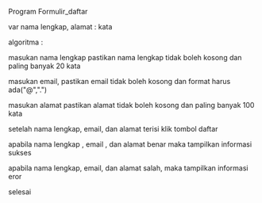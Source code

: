Program Formulir_daftar

var nama lengkap, alamat : kata

algoritma :

masukan nama lengkap pastikan nama lengkap tidak boleh kosong dan paling banyak 20 kata

masukan email, pastikan email tidak boleh kosong dan format harus ada("@",".")

masukan alamat pastikan alamat tidak boleh kosong dan paling banyak 100 kata

setelah nama lengkap, email, dan alamat terisi klik tombol daftar

apabila nama lengkap , email , dan alamat benar maka tampilkan informasi sukses

apabila nama lengkap, email, dan alamat salah, maka tampilkan informasi eror

selesai
